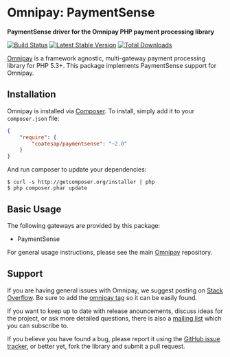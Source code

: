 # Omnipay: PaymentSense

**PaymentSense driver for the Omnipay PHP payment processing library**

[![Build Status](https://travis-ci.org/coatesap/omnipay-paymentsense.png?branch=master)](https://travis-ci.org/coatesap/paymentsense)
[![Latest Stable Version](https://poser.pugx.org/coatesap/omnipay-paymentsense/version.png)](https://packagist.org/packages/coatesap/omnipay-paymentsense)
[![Total Downloads](https://poser.pugx.org/coatesap/omnipay-paymentsense/d/total.png)](https://packagist.org/packages/coatesap/omnipay-paymentsense)

[Omnipay](https://github.com/omnipay/omnipay) is a framework agnostic, multi-gateway payment
processing library for PHP 5.3+. This package implements PaymentSense support for Omnipay.

## Installation

Omnipay is installed via [Composer](http://getcomposer.org/). To install, simply add it
to your `composer.json` file:

```json
{
    "require": {
        "coatesap/paymentsense": "~2.0"
    }
}
```

And run composer to update your dependencies:

    $ curl -s http://getcomposer.org/installer | php
    $ php composer.phar update

## Basic Usage

The following gateways are provided by this package:

* PaymentSense

For general usage instructions, please see the main [Omnipay](https://github.com/omnipay/omnipay)
repository.

## Support

If you are having general issues with Omnipay, we suggest posting on
[Stack Overflow](http://stackoverflow.com/). Be sure to add the
[omnipay tag](http://stackoverflow.com/questions/tagged/omnipay) so it can be easily found.

If you want to keep up to date with release anouncements, discuss ideas for the project,
or ask more detailed questions, there is also a [mailing list](https://groups.google.com/forum/#!forum/omnipay) which
you can subscribe to.

If you believe you have found a bug, please report it using the [GitHub issue tracker](https://github.com/omnipay/paymentsense/issues),
or better yet, fork the library and submit a pull request.
